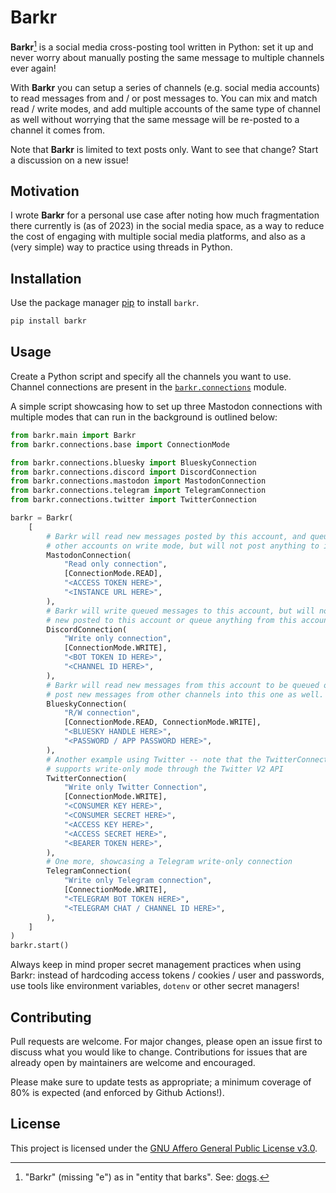 # Barkr

**Barkr**[^1] is a social media cross-posting tool written in Python: set it up and never worry about manually posting the same message to multiple channels ever again!

With **Barkr** you can setup a series of channels (e.g. social media accounts) to read messages from and / or post messages to. You can mix and match read / write modes, and add multiple accounts of the same type of channel as well without worrying that the same message will be re-posted to a channel it comes from.

Note that **Barkr** is limited to text posts only. Want to see that change? Start a discussion on a new issue!

[^1]: "Barkr" (missing "e") as in "entity that barks". See: [dogs](https://en.wikipedia.org/wiki/Dog).

## Motivation

I wrote **Barkr** for a personal use case after noting how much fragmentation there currently is (as of 2023) in the social media space, as a way to reduce the cost of engaging with multiple social media platforms, and also as a (very simple) way to practice using threads in Python.

## Installation

Use the package manager [pip](https://pip.pypa.io/en/stable/) to install `barkr`.

```bash
pip install barkr
```

## Usage

Create a Python script and specify all the channels you want to use. Channel connections are present in the [`barkr.connections`](./barkr/connections/) module.

A simple script showcasing how to set up three Mastodon connections with multiple modes that can run in the background is outlined below:

```python
from barkr.main import Barkr
from barkr.connections.base import ConnectionMode

from barkr.connections.bluesky import BlueskyConnection
from barkr.connections.discord import DiscordConnection
from barkr.connections.mastodon import MastodonConnection
from barkr.connections.telegram import TelegramConnection
from barkr.connections.twitter import TwitterConnection

barkr = Barkr(
    [
        # Barkr will read new messages posted by this account, and queue them to
        # other accounts on write mode, but will not post anything to it.
        MastodonConnection(
            "Read only connection",
            [ConnectionMode.READ],
            "<ACCESS TOKEN HERE>",
            "<INSTANCE URL HERE>",
        ),
        # Barkr will write queued messages to this account, but will not read anything
        # new posted to this account or queue anything from this account to other ones.
        DiscordConnection(
            "Write only connection",
            [ConnectionMode.WRITE],
            "<BOT TOKEN ID HERE>",
            "<CHANNEL ID HERE>",
        ),
        # Barkr will read new messages from this account to be queued onto others, and will
        # post new messages from other channels into this one as well.
        BlueskyConnection(
            "R/W connection",
            [ConnectionMode.READ, ConnectionMode.WRITE],
            "<BLUESKY HANDLE HERE>",
            "<PASSWORD / APP PASSWORD HERE>",
        ),
        # Another example using Twitter -- note that the TwitterConnection only
        # supports write-only mode through the Twitter V2 API
        TwitterConnection(
            "Write only Twitter Connection",
            [ConnectionMode.WRITE],
            "<CONSUMER KEY HERE>",
            "<CONSUMER SECRET HERE>",
            "<ACCESS KEY HERE>",
            "<ACCESS SECRET HERE>",
            "<BEARER TOKEN HERE>",
        ),
        # One more, showcasing a Telegram write-only connection
        TelegramConnection(
            "Write only Telegram connection",
            [ConnectionMode.WRITE],
            "<TELEGRAM BOT TOKEN HERE>",
            "<TELEGRAM CHAT / CHANNEL ID HERE>",
        ),
    ]
)
barkr.start()
```

Always keep in mind proper secret management practices when using Barkr: instead of hardcoding access tokens / cookies / user and passwords, use tools like environment variables, `dotenv` or other secret managers!

## Contributing

Pull requests are welcome. For major changes, please open an issue first to discuss what you would like to change. Contributions for issues that are already open by maintainers are welcome and encouraged.

Please make sure to update tests as appropriate; a minimum coverage of 80% is expected (and enforced by Github Actions!).

## License

This project is licensed under the [GNU Affero General Public License v3.0](./LICENSE).
